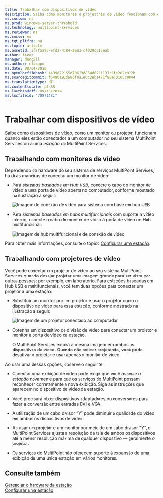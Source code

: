 ```yaml
---
title: Trabalhar com dispositivos de vídeo
description: Saiba como monitores e projetores de vídeo funcionam com estações nos serviços do MultiPoint
ms.custom: na
ms.prod: windows-server-threshold
ms.technology: multipoint-services
ms.reviewer: na
ms.suite: na
ms.tgt_pltfrm: na
ms.topic: article
ms.assetid: 2f7f5a97-efd2-4184-8ad3-cf029d615eab
author: lizap
manager: dongill
ms.author: elizapo
ms.date: 08/04/2016
ms.openlocfilehash: 4439d72165d70623d854d0221137c1fe282c922b
ms.sourcegitcommit: f6490192d686f0a1e0c2ebe471f98e30105c0844
ms.translationtype: MT
ms.contentlocale: pt-BR
ms.lasthandoff: 09/10/2019
ms.locfileid: "70871481"
---
```

# <a name="work-with-video-devices"></a>Trabalhar com dispositivos de vídeo
Saiba como dispositivos de vídeo, como um monitor ou projetor, funcionam quando eles estão conectados a um computador no seu sistema MultiPoint Services ou a uma *estação* do MultiPoint Services.  
  
## <a name="working-with-video-monitors"></a>Trabalhando com monitores de vídeo  
Dependendo do hardware do seu sistema de serviços MultiPoint Services, há duas maneiras de conectar um monitor de vídeo:  
  
-   Para *sistemas baseados em Hub USB*, conecte o cabo do monitor de vídeo a uma porta de vídeo aberta no computador, conforme mostrado na ilustração a seguir:  
  
    ![Imagem de conexão de vídeo para sistema com base em hub USB](./media/WMSVideoConnection.gif)  
  
-   Para *sistemas baseados em hubs multifuncionais* com suporte a vídeo interno, conecte o cabo do monitor de vídeo à porta de vídeo no Hub multifuncional:  
  
    ![Imagem de hub multifuncional e de conexão de vídeo](./media/WMSMultifunctionHubVideoConnection.gif)  
  
Para obter mais informações, consulte o tópico [Configurar uma estação](Set-Up-a-Station.md).  
  
## <a name="working-with-video-projectors"></a>Trabalhando com projetores de vídeo  
Você pode conectar um projetor de vídeo ao seu sistema MultiPoint Services quando desejar projetar uma imagem grande para ser vista por outras pessoas; por exemplo, em laboratório. Para estações baseadas em Hub USB e multifuncionais, você tem duas opções para conectar um projetor a uma estação:  
  
-   Substituir um monitor por um projetor e usar o projetor como o dispositivo de vídeo para essa estação, conforme mostrado na ilustração a seguir:  
  
    ![Imagem de um projetor conectado ao computador](./media/WMSVideoProjectorConnection.gif)  
  
-   Obtenha um dispositivo de divisão de vídeo para conectar um projetor e monitor à porta de vídeo da estação.  
  
    O MultiPoint Services exibirá a mesma imagem em ambos os dispositivos de vídeo. Quando não estiver projetando, você pode desativar o projetor e usar apenas o monitor de vídeo.  
  
Ao usar uma dessas opções, observe o seguinte:  
  
-   Conectar uma exibição de vídeo pode exigir que você *associe a estação* novamente para que os serviços do MultiPoint possam reconhecer corretamente a nova exibição. Siga as instruções que aparecem no dispositivo de vídeo da estação.  
  
-   Você precisará obter dispositivos adaptadores ou conversores para fazer a conversão entre entradas DVI e VGA.  
  
-   A utilização de um cabo divisor “Y” pode diminuir a qualidade do vídeo em ambos os dispositivos de vídeo.  
  
-   Ao usar um projetor e um monitor por meio de um cabo divisor "Y", o MultiPoint Services ajusta a resolução da tela de ambos os dispositivos até a menor resolução máxima de qualquer dispositivo — geralmente o projetor.  
  
-   Os serviços do MultiPoint não oferecem suporte à expansão de uma exibição de uma única estação em vários monitores.  
  
## <a name="see-also"></a>Consulte também  
[Gerenciar o hardware da estação](Manage-Station-Hardware.md)  
[Configurar uma estação](Set-Up-a-Station.md) 